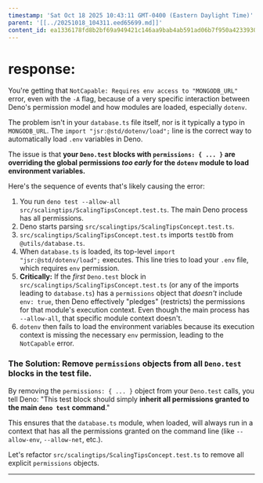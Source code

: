 ```yaml
---
timestamp: 'Sat Oct 18 2025 10:43:11 GMT-0400 (Eastern Daylight Time)'
parent: '[[../20251018_104311.eed65699.md]]'
content_id: ea1336178fd8b2bf69a949421c146aa9bab4ab591ad06b7f950a4233930b58c9
---
```


# response:

You're getting that `NotCapable: Requires env access to "MONGODB_URL"` error, even with the `-A` flag, because of a very specific interaction between Deno's permission model and how modules are loaded, especially `dotenv`.

The problem isn't in your `database.ts` file itself, nor is it typically a typo in `MONGODB_URL`. The `import "jsr:@std/dotenv/load";` line is the correct way to automatically load `.env` variables in Deno.

The issue is that **your `Deno.test` blocks with `permissions: { ... }` are overriding the global permissions *too early* for the `dotenv` module to load environment variables.**

Here's the sequence of events that's likely causing the error:

1. You run `deno test --allow-all src/scalingtips/ScalingTipsConcept.test.ts`. The main Deno process has all permissions.
2. Deno starts parsing `src/scalingtips/ScalingTipsConcept.test.ts`.
3. `src/scalingtips/ScalingTipsConcept.test.ts` imports `testDb` from `@utils/database.ts`.
4. When `database.ts` is loaded, its top-level `import "jsr:@std/dotenv/load";` executes. This line tries to load your `.env` file, which requires `env` permission.
5. **Critically:** If the *first* `Deno.test` block in `src/scalingtips/ScalingTipsConcept.test.ts` (or any of the imports leading to `database.ts`) has a `permissions` object that *doesn't* include `env: true`, then Deno effectively "pledges" (restricts) the permissions for that module's execution context. Even though the main process has `--allow-all`, that specific module context doesn't.
6. `dotenv` then fails to load the environment variables because its execution context is missing the necessary `env` permission, leading to the `NotCapable` error.

### The Solution: Remove `permissions` objects from all `Deno.test` blocks in the test file.

By removing the `permissions: { ... }` object from your `Deno.test` calls, you tell Deno: "This test block should simply **inherit all permissions granted to the main `deno test` command**."

This ensures that the `database.ts` module, when loaded, will always run in a context that has all the permissions granted on the command line (like `--allow-env`, `--allow-net`, etc.).

Let's refactor `src/scalingtips/ScalingTipsConcept.test.ts` to remove all explicit `permissions` objects.

***
